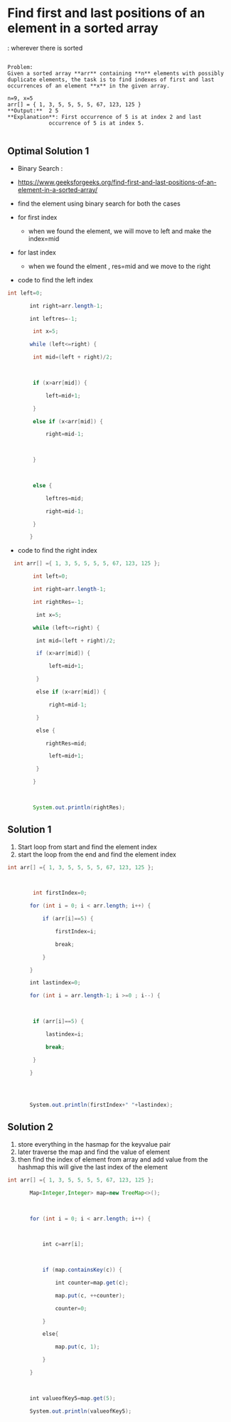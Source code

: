 # Find first and last positions of an element in a sorted array
: wherever there is sorted

```

Problem:
Given a sorted array **arr** containing **n** elements with possibly duplicate elements, the task is to find indexes of first and last occurrences of an element **x** in the given array.

n=9, x=5
arr[] = { 1, 3, 5, 5, 5, 5, 67, 123, 125 }
**Output:**  2 5
**Explanation**: First occurrence of 5 is at index 2 and last
             occurrence of 5 is at index 5.


```


## Optimal Solution 1 
- Binary Search : 
- https://www.geeksforgeeks.org/find-first-and-last-positions-of-an-element-in-a-sorted-array/
- find the element using binary search for both the cases
- for first index 
	- when we found the element, we will move to left and make the index=mid
- for last index
	- when we found the elment , res=mid and we move to the right


- code to find the left index
```java
int left=0;

       int right=arr.length-1;

       int leftres=-1;

        int x=5;

       while (left<=right) {

        int mid=(left + right)/2;

  

        if (x>arr[mid]) {

            left=mid+1;

        }

        else if (x<arr[mid]) {

            right=mid-1;

  

        }

  

        else {

            leftres=mid;

            right=mid-1;

        }

       }
```

- code to find the right index
```java
  int arr[] ={ 1, 3, 5, 5, 5, 5, 67, 123, 125 };

        int left=0;

        int right=arr.length-1;

        int rightRes=-1;

         int x=5;

        while (left<=right) {

         int mid=(left + right)/2;

         if (x>arr[mid]) {

             left=mid+1;

         }

         else if (x<arr[mid]) {

             right=mid-1;

         }

         else {

            rightRes=mid;

             left=mid+1;

         }

        }

  

        System.out.println(rightRes);
```

## Solution 1
1. Start loop from start and find the element index
2. start the loop from the end and find the element index

```java
int arr[] ={ 1, 3, 5, 5, 5, 5, 67, 123, 125 };

  

        int firstIndex=0;

       for (int i = 0; i < arr.length; i++) {

           if (arr[i]==5) {

               firstIndex=i;

               break;

           }

       }

       int lastindex=0;

       for (int i = arr.length-1; i >=0 ; i--) {

  

        if (arr[i]==5) {

            lastindex=i;

            break;

        }

       }

  
  

       System.out.println(firstIndex+" "+lastindex);
```


## Solution 2
1. store everything in the hasmap for the keyvalue pair
2. later traverse the map and find the value of element
3. then find the index of element from array and add value from the hashmap this will give the last index of the element

```java
int arr[] ={ 1, 3, 5, 5, 5, 5, 67, 123, 125 };

       Map<Integer,Integer> map=new TreeMap<>();

  

       for (int i = 0; i < arr.length; i++) {

  

           int c=arr[i];

  

           if (map.containsKey(c)) {

               int counter=map.get(c);

               map.put(c, ++counter);

               counter=0;

           }

           else{

               map.put(c, 1);

           }

       }

  

       int valueofKey5=map.get(5);

       System.out.println(valueofKey5);
```